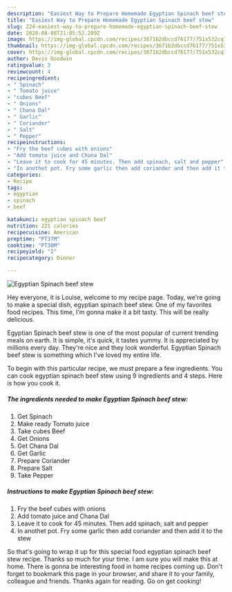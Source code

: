 ```yaml
---
description: "Easiest Way to Prepare Homemade Egyptian Spinach beef stew"
title: "Easiest Way to Prepare Homemade Egyptian Spinach beef stew"
slug: 224-easiest-way-to-prepare-homemade-egyptian-spinach-beef-stew
date: 2020-08-08T21:05:52.289Z
image: https://img-global.cpcdn.com/recipes/3671b2dbccd76177/751x532cq70/egyptian-spinach-beef-stew-recipe-main-photo.jpg
thumbnail: https://img-global.cpcdn.com/recipes/3671b2dbccd76177/751x532cq70/egyptian-spinach-beef-stew-recipe-main-photo.jpg
cover: https://img-global.cpcdn.com/recipes/3671b2dbccd76177/751x532cq70/egyptian-spinach-beef-stew-recipe-main-photo.jpg
author: Devin Goodwin
ratingvalue: 3
reviewcount: 4
recipeingredient:
- " Spinach"
- " Tomato juice"
- "cubes Beef"
- " Onions"
- " Chana Dal"
- " Garlic"
- " Coriander"
- " Salt"
- " Pepper"
recipeinstructions:
- "Fry the beef cubes with onions"
- "Add tomato juice and Chana Dal"
- "Leave it to cook for 45 minutes. Then add spinach, salt and pepper"
- "In anothet pot. Fry some garlic then add coriander and then add it to the stew"
categories:
- Recipe
tags:
- egyptian
- spinach
- beef

katakunci: egyptian spinach beef 
nutrition: 221 calories
recipecuisine: American
preptime: "PT37M"
cooktime: "PT30M"
recipeyield: "2"
recipecategory: Dinner

---
```



![Egyptian Spinach beef stew](https://img-global.cpcdn.com/recipes/3671b2dbccd76177/751x532cq70/egyptian-spinach-beef-stew-recipe-main-photo.jpg)

Hey everyone, it is Louise, welcome to my recipe page. Today, we're going to make a special dish, egyptian spinach beef stew. One of my favorites food recipes. This time, I'm gonna make it a bit tasty. This will be really delicious.

Egyptian Spinach beef stew is one of the most popular of current trending meals on earth. It is simple, it's quick, it tastes yummy. It is appreciated by millions every day. They're nice and they look wonderful. Egyptian Spinach beef stew is something which I've loved my entire life.




To begin with this particular recipe, we must prepare a few ingredients. You can cook egyptian spinach beef stew using 9 ingredients and 4 steps. Here is how you cook it.

<!--inarticleads1-->

##### The ingredients needed to make Egyptian Spinach beef stew:

1. Get  Spinach
1. Make ready  Tomato juice
1. Take cubes Beef
1. Get  Onions
1. Get  Chana Dal
1. Get  Garlic
1. Prepare  Coriander
1. Prepare  Salt
1. Take  Pepper




<!--inarticleads2-->

##### Instructions to make Egyptian Spinach beef stew:

1. Fry the beef cubes with onions
1. Add tomato juice and Chana Dal
1. Leave it to cook for 45 minutes. Then add spinach, salt and pepper
1. In anothet pot. Fry some garlic then add coriander and then add it to the stew




So that's going to wrap it up for this special food egyptian spinach beef stew recipe. Thanks so much for your time. I am sure you will make this at home. There is gonna be interesting food in home recipes coming up. Don't forget to bookmark this page in your browser, and share it to your family, colleague and friends. Thanks again for reading. Go on get cooking!
